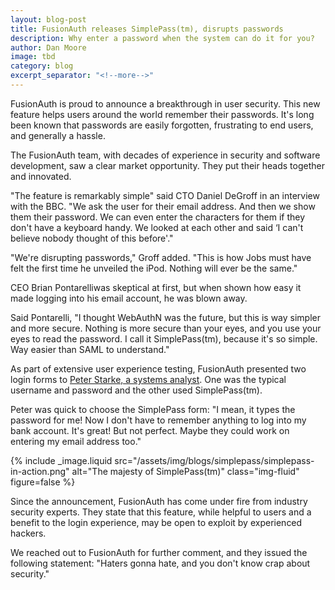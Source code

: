 ```yaml
---
layout: blog-post
title: FusionAuth releases SimplePass(tm), disrupts passwords
description: Why enter a password when the system can do it for you?
author: Dan Moore
image: tbd
category: blog
excerpt_separator: "<!--more-->"
---
```


FusionAuth is proud to announce a breakthrough in user security. This new feature helps users around the world remember their passwords. It's long been known that passwords are easily forgotten, frustrating to end users, and generally a hassle.

<!--more-->

The FusionAuth team, with decades of experience in security and software development, saw a clear market opportunity. They put their heads together and innovated.

"The feature is remarkably simple" said CTO Daniel DeGroff in an interview with the BBC. "We ask the user for their email address. And then we show them their password. We can even enter the characters for them if they don't have a keyboard handy. We looked at each other and said ‘I can't believe nobody thought of this before'."

"We're disrupting passwords," Groff added. "This is how Jobs must have felt the first time he unveiled the iPod. Nothing will ever be the same."

CEO Brian Pontarelliwas skeptical at first, but when shown how easy it made logging into his email account, he was blown away. 

Said Pontarelli, "I thought WebAuthN was the future, but this is way simpler and more secure. Nothing is more secure than your eyes, and you use your eyes to read the password. I call it SimplePass(tm), because it's so simple. Way easier than SAML to understand."

As part of extensive user experience testing, FusionAuth presented two login forms to [Peter Starke, a systems analyst](https://www.theonion.com/most-popular-passwords-of-year-include-123456-password-1821529484). One was the typical username and password and the other used SimplePass(tm).

Peter was quick to choose the SimplePass form: "I mean, it types the password for me! Now I don't have to remember anything to log into my bank account. It's great! But not perfect. Maybe they could work on entering my email address too."

{% include _image.liquid src="/assets/img/blogs/simplepass/simplepass-in-action.png" alt="The majesty of SimplePass(tm)" class="img-fluid" figure=false %}

Since the announcement, FusionAuth has come under fire from industry security experts. They state that this feature, while helpful to users and a benefit to the login experience, may be open to exploit by experienced hackers.

We reached out to FusionAuth for further comment, and they issued the following statement: "Haters gonna hate, and you don't know crap about security."

